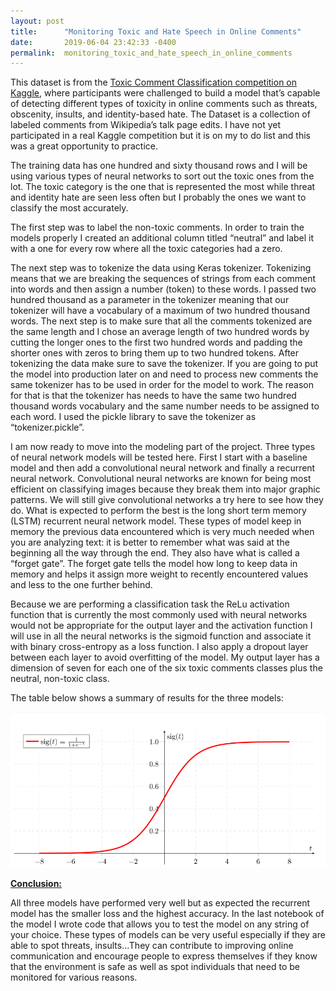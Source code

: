```yaml
---
layout: post
title:      "Monitoring Toxic and Hate Speech in Online Comments"
date:       2019-06-04 23:42:33 -0400
permalink:  monitoring_toxic_and_hate_speech_in_online_comments
---
```



This dataset is from the [Toxic Comment Classification competition on Kaggle](https://www.kaggle.com/c/jigsaw-toxic-comment-classification-challenge#description), where participants were challenged to build a model that’s capable of detecting different types of toxicity in online comments such as threats, obscenity, insults, and identity-based hate. The Dataset is a collection of labeled comments from Wikipedia’s talk page edits. I have not yet participated in a real Kaggle competition but it is on my to do list and this was a great opportunity to practice. 

The training data has one hundred and sixty thousand rows and I will be using various types of neural networks to sort out the  toxic ones from the lot. The toxic category is the one that is represented the most while threat and identity hate are seen less often but I probably the ones we want to classify the most accurately. 

The first step was to label the non-toxic comments. In order to train the models properly I created an additional column titled “neutral” and label it with a one for every row where all the toxic categories had a zero. 

The next step was to tokenize the data using Keras tokenizer. Tokenizing means that we are breaking the sequences of strings from each comment into words and then assign a number (token) to these words. I passed two hundred thousand as a parameter in the tokenizer meaning that our tokenizer will have a vocabulary of a maximum of two hundred thousand words. The next step is to make sure that all the comments tokenized are the same length and I chose an average length of two hundred words by cutting the longer ones to the first two hundred words and padding the shorter ones with zeros to bring them up to two hundred tokens. After tokenizing the data make sure to save the tokenizer. If you are going to put the model into production later on and need to process new comments the same tokenizer has to be used in order for the model to work. The reason for that is that the tokenizer has needs to have the same two hundred thousand words vocabulary and the same number needs to be assigned to each word. I used the pickle library to save the tokenizer as “tokenizer.pickle”. 

I am now ready to move into the modeling part of the project. Three types of neural network models will be tested here. First I start with a baseline model and then add a convolutional neural network and finally a recurrent neural network. Convolutional neural networks are known for being most efficient on classifying images because they break them into major graphic patterns. We will still give convolutional networks a try here to see how they do. What is expected to perform the best is the long short term memory (LSTM) recurrent neural network model.  These types of model keep in memory the previous data encountered which is very much needed when you are analyzing text: it is better to remember what was said at the beginning all the way through the end. They also have what is called a “forget gate”. The forget gate tells the model how long to keep data in memory and helps it assign more weight to recently encountered values and less to the one further behind. 

Because we are performing a classification task the ReLu activation function that is currently the most commonly used with neural networks would not be appropriate for the output layer and the activation function I will use in all the neural networks is the sigmoid function and associate it with binary cross-entropy as a loss function. I also apply a dropout layer between each layer to avoid overfitting of the model. My output layer has a dimension of seven for each one of the six toxic comments classes plus the neutral, non-toxic class. 

The table below shows a summary of results for the three models:

![](img/47.png)

<u><b>Conclusion:</b></u>

All three models have performed very well but as expected the recurrent model has the smaller loss and the highest accuracy. In the last notebook of the model I wrote code that allows you to test the model on any string of your choice. These types of models can be very useful especially if they are able to spot threats, insults…They can contribute to improving online communication and encourage people to express themselves if they know that the environment is safe as well as spot individuals that need to be monitored for various reasons.


